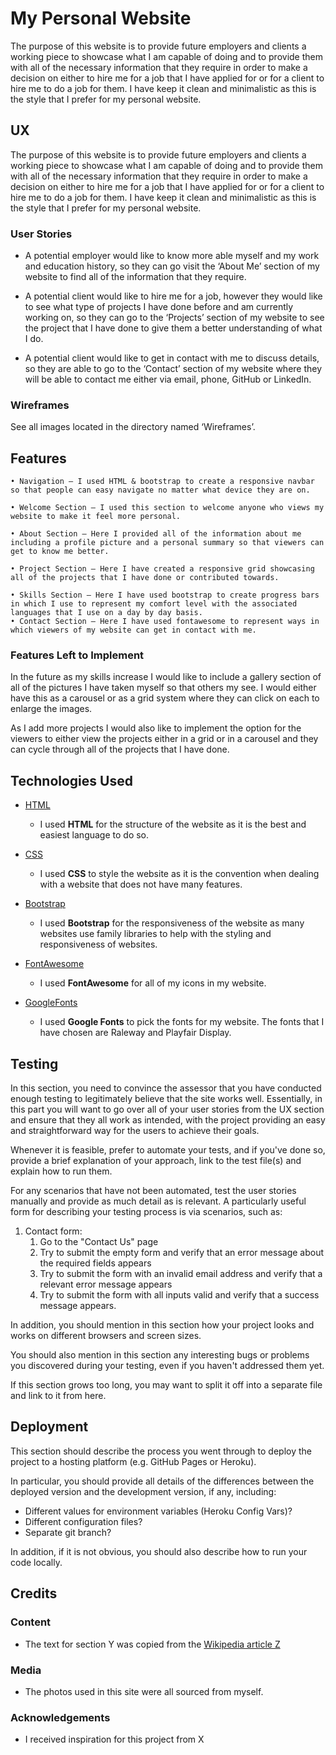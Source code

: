 # My Personal Website

The purpose of this website is to provide future employers and clients a working piece to showcase what I am capable of doing and to provide them with all of the necessary information that they require in order to make a decision on either to hire me for a job that I have applied for or for a client to hire me to do a job for them. I have keep it clean and minimalistic as this is the style that I prefer for my personal website.
 
## UX
 
The purpose of this website is to provide future employers and clients a working piece to showcase what I am capable of doing and to provide them with all of the necessary information that they require in order to make a decision on either to hire me for a job that I have applied for or for a client to hire me to do a job for them. I have keep it clean and minimalistic as this is the style that I prefer for my personal website.

### User Stories

- A potential employer would like to know more able myself and my work and education history, so they can go visit the ‘About Me’ section of my website to find all of the information that they require.

- A potential client would like to hire me for a job, however they would like to see what type of projects I have done before and am currently working on, so they can go to the ‘Projects’ section of my website to see the project that I have done to give them a better understanding of what I do.

- A potential client would like to get in contact with me to discuss details, so they are able to go to the ‘Contact’ section of my website where they will be able to contact me either via email, phone, GitHub or LinkedIn.

### Wireframes

See all images located in the directory named ‘Wireframes’.

## Features

    • Navigation – I used HTML & bootstrap to create a responsive navbar so that people can easy navigate no matter what device they are on.
      
    • Welcome Section – I used this section to welcome anyone who views my website to make it feel more personal.
      
    • About Section – Here I provided all of the information about me including a profile picture and a personal summary so that viewers can get to know me better.
      
    • Project Section – Here I have created a responsive grid showcasing all of the projects that I have done or contributed towards.
      
    • Skills Section – Here I have used bootstrap to create progress bars in which I use to represent my comfort level with the associated languages that I use on a day by day basis.
    • Contact Section – Here I have used fontawesome to represent ways in which viewers of my website can get in contact with me.
 
### Features Left to Implement

In the future as my skills increase I would like to include a gallery section of all of the pictures I have taken myself so that others my see. I would either have this as a carousel or as a grid system where they can click on each to enlarge the images.

As I add more projects I would also like to implement the option for the viewers to either view the projects either in a grid or in a carousel and they can cycle through all of the projects that I have done.

## Technologies Used

- [HTML](https://html.com/)
    - I used **HTML** for the structure of the website as it is the best and easiest language to do so.

- [CSS](https://www.w3schools.com/css/css_intro.asp)
    - I used **CSS** to style the website as it is the convention when dealing with a website that does not have many features.

- [Bootstrap](https://getbootstrap.com)
    - I used **Bootstrap** for the responsiveness of the website as many websites use family libraries to help with the styling and responsiveness of websites.

- [FontAwesome](https://fontawesome.com)
    - I used **FontAwesome** for all of my icons in my website.

- [GoogleFonts](https://fonts.google.com)
    - I used **Google Fonts** to pick the fonts for my website. The fonts that I have chosen are Raleway and Playfair Display.


## Testing

In this section, you need to convince the assessor that you have conducted enough testing to legitimately believe that the site works well. Essentially, in this part you will want to go over all of your user stories from the UX section and ensure that they all work as intended, with the project providing an easy and straightforward way for the users to achieve their goals.

Whenever it is feasible, prefer to automate your tests, and if you've done so, provide a brief explanation of your approach, link to the test file(s) and explain how to run them.

For any scenarios that have not been automated, test the user stories manually and provide as much detail as is relevant. A particularly useful form for describing your testing process is via scenarios, such as:

1. Contact form:
    1. Go to the "Contact Us" page
    2. Try to submit the empty form and verify that an error message about the required fields appears
    3. Try to submit the form with an invalid email address and verify that a relevant error message appears
    4. Try to submit the form with all inputs valid and verify that a success message appears.

In addition, you should mention in this section how your project looks and works on different browsers and screen sizes.

You should also mention in this section any interesting bugs or problems you discovered during your testing, even if you haven't addressed them yet.

If this section grows too long, you may want to split it off into a separate file and link to it from here.

## Deployment

This section should describe the process you went through to deploy the project to a hosting platform (e.g. GitHub Pages or Heroku).

In particular, you should provide all details of the differences between the deployed version and the development version, if any, including:
- Different values for environment variables (Heroku Config Vars)?
- Different configuration files?
- Separate git branch?

In addition, if it is not obvious, you should also describe how to run your code locally.


## Credits

### Content
- The text for section Y was copied from the [Wikipedia article Z](https://en.wikipedia.org/wiki/Z)

### Media
- The photos used in this site were all sourced from myself.

### Acknowledgements

- I received inspiration for this project from X
